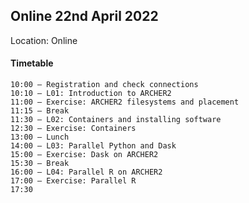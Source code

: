 
## Online 22nd April 2022

Location: Online

#### Timetable

```
10:00 – Registration and check connections
10:10 – L01: Introduction to ARCHER2
11:00 – Exercise: ARCHER2 filesystems and placement
11:15 – Break
11:30 – L02: Containers and installing software
12:30 – Exercise: Containers
13:00 – Lunch
14:00 – L03: Parallel Python and Dask
15:00 – Exercise: Dask on ARCHER2
15:30 – Break
16:00 – L04: Parallel R on ARCHER2
17:00 – Exercise: Parallel R
17:30
```
